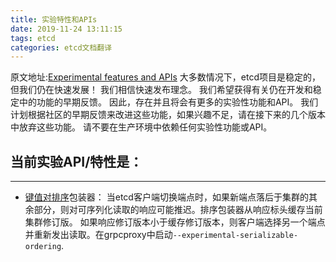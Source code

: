 ```yaml
---
title: 实验特性和APIs
date: 2019-11-24 13:11:15
tags: etcd
categories: etcd文档翻译
---
```

原文地址:[Experimental features and APIs](https://github.com/etcd-io/etcd/blob/master/Documentation/dev-guide/experimental_apis.md)
大多数情况下，etcd项目是稳定的，但我们仍在快速发展！ 我们相信快速发布理念。 我们希望获得有关仍在开发和稳定中的功能的早期反馈。 因此，存在并且将会有更多的实验性功能和API。 我们计划根据社区的早期反馈来改进这些功能，如果兴趣不足，请在接下来的几个版本中放弃这些功能。 请不要在生产环境中依赖任何实验性功能或API。
## **当前实验API/特性是：**
* * *

* [键值对排序](https://godoc.org/github.com/etcd-io/etcd/clientv3/ordering)包装器：
当etcd客户端切换端点时，如果新端点落后于集群的其余部分，则对可序列化读取的响应可能推迟。排序包装器从响应标头缓存当前集群修订版。 如果响应修订版本小于缓存修订版本，则客户端选择另一个端点并重新发出读取。在grpcproxy中启动`--experimental-serializable-ordering`.
